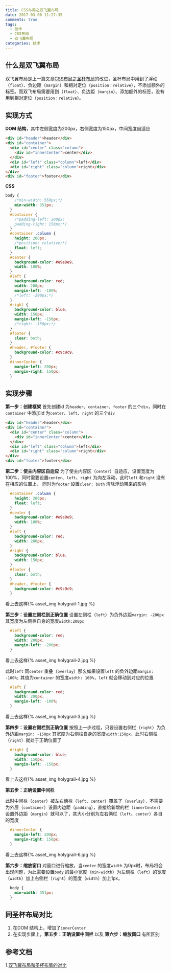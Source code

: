 ```yaml
---
title: CSS布局之双飞翼布局
date: 2017-03-06 11:27:35
comments: true
tags:
  - 技术
  - CSS布局
  - 双飞翼布局
categories: 技术
---
```



## 什么是双飞翼布局

双飞翼布局是上一篇文章[CSS布局之圣杯布局](https://jobbym.github.io/2017/03/03/CSS布局之圣杯布局/)的改进，圣杯布局中用到了浮动（`float`）、负边距（`margin`）和相对定位（`position：relative`），不添加额外的标签。而双飞布局需要用到（`float`）、负边距（`margin`）、添加额外的标签，没有用到相对定位（`position：relative`）。

<!--more-->

## 实现方式

**DOM 结构**，其中左侧宽度为200px，右侧宽度为150px，中间宽度自适应

```html
<div id="header">header</div>
<div id="container">
  <div id="center" class="column">
    <div id="innerCenter">center</div>
  </div>
  <div id="left" class="column">left</div>
  <div id="right" class="column">right</div>
</div>
<div id="footer">footer</div>
```

**CSS**

```css
body {
    /*min-width: 550px;*/
    min-width: 351px;
  }
  #container {
    /*padding-left: 200px;
    padding-right: 150px;*/
  }
  #container .column {
    height: 200px;
    /*position: relative;*/
    float: left;
  }
  #center {
    background-color: #e9e9e9;
    width: 100%;
  }
  #left {
    background-color: red;
    width: 200px;
    margin-left: -100%;
    /*left: -200px;*/
  }
  #right {
    background-color: blue;
    width: 150px;
    margin-left: -150px;
    /*right: -150px;*/
  }
  #footer {
    clear: both;
  }
  #header, #footer {
    background-color: #c9c9c9;
  }
  #innerCenter {
    margin-left: 200px;
    margin-right: 150px;
  }
```

## 实现步骤

**第一步：创建框架**
首先创建id 为`header`、`container`、`footer` 的三个`div`，同时在`container` 中添加id 为`center`、`left`、`right` 的三个`div`

```html
<div id="header">header</div>
<div id="container">
  <div id="center" class="column">
    <div id="innerCenter">center</div>
  </div>
  <div id="left" class="column">left</div>
  <div id="right" class="column">right</div>
</div>
<div id="footer">footer</div>
```

**第二步：使主内容区自适应**
为了使主内容区（`center`）自适应，设置宽度为100%，同时需要设置`center`、`left`、`right` 为向左浮动，此时`left` 和`right` 没有在相应的位置上， 同时为`footer` 设置`clear: both` 清除浮动带来的影响

```css
  #container .column {
    height: 200px;
    float: left;
  }
  #center {
    background-color: #e9e9e9;
    width: 100%;
  }
  #left {
    background-color: red;
    width: 200px;
  }
  #right {
    background-color: blue;
    width: 150px;
  }
  #footer {
    clear: both;
  }
  #header, #footer {
    background-color: #c9c9c9;
  }
```

看上去这样{% asset_img holygrail-1.jpg %}

**第三步：设置左侧栏到正确位置**
设置左侧栏（`left`）为负外边距`margin: -200px` 其宽度为左侧栏自身的宽度`width:200px`

```css
  #left {
    background-color: red;
    width: 200px;
    margin-left: -200px;
  }
```

看上去这样{% asset_img holygrail-2.jpg %}

此时`left` 同`center` 重叠（`overlay`）那么如果设置`left` 的负外边距`margin: -100%;` 其值为`container` 的宽度`width: 100%`，`left` 就会移动到对应的位置

```css
  #left {
    background-color: red;
    width: 200px;
    margin-left: -100%;
  }
```
看上去这样{% asset_img holygrail-3.jpg %}

**第四步：设置右侧栏到正确位置**
按照上一步过程，只要设置右侧栏（`right`）为负外边距`margin: -150px` 其宽度为右侧栏自身的宽度`width:150px`，此时右侧栏（`right`）就处于正确位置了

```css
  #right {
    background-color: blue;
    width: 150px;
    margin-left: -150px;
  }
```

看上去这样{% asset_img holygrail-4.jpg %}

**第五步：正确设置中间栏**

此时中间栏（`center`）被左右俩栏（`left`、`center`）覆盖了（`overlay`），不需要为外层（`container`）设置内边距（`padding`），直接给新增的栏（`innerCenter`）设置外边距（`margin`）就可以了，其大小分别为左右俩栏（`left`、`center`）各自的宽度

```css
  #innerCenter {
    margin-left: 200px;
    margin-right: 150px;
  }
```

看上去这样{% asset_img holygrail-6.jpg %}

**第六步：缩放窗口**
对窗口进行缩放，当`center` 的宽度`width` 为0px时，布局将会出现问题，为此需要设置`body` 的最小宽度（`min-width`）为左侧栏（`left`）的宽度（`width`）加上右侧栏（`right`）的宽度（`width`）加上1px。

```css
  body {
    min-width: 351px;
  }
```

## 同圣杯布局对比

1. 在DOM 结构上，增加了`innerCenter`
2. 在实现步骤上，**第五步：正确设置中间栏** 以及 **第六步：缩放窗口** 有所区别

## 参考文档

1.[双飞翼布局和圣杯布局的对比](http://www.cnblogs.com/tinyphp/p/4743674.html)
